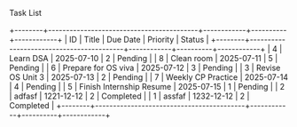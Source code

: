 Task List

+--------+------------------------------------------+------------+----------+------------+
| ID     |                   Title                  | Due Date   | Priority | Status     |
+--------+------------------------------------------+------------+----------+------------+
| 4      | Learn DSA                                | 2025-07-10 | 2        | Pending    |
| 8      | Clean room                               | 2025-07-11 | 5        | Pending    |
| 6      | Prepare for OS viva                      | 2025-07-12 | 3        | Pending    |
| 3      | Revise OS Unit 3                         | 2025-07-13 | 2        | Pending    |
| 7      | Weekly CP Practice                       | 2025-07-14 | 4        | Pending    |
| 5      | Finish Internship Resume                 | 2025-07-15 | 1        | Pending    |
| 2      | adfasf                                   | 1221-12-12 | 2        | Completed  |
| 1      | assfaf                                   | 1232-12-12 | 2        | Completed  |
+--------+------------------------------------------+------------+----------+------------+
